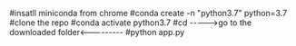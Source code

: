 #insatll miniconda from chrome
#conda create -n "python3.7" python=3.7
#clone the repo
#conda activate python3.7
#cd ----->go to the downloaded folder<---------
#python app.py

